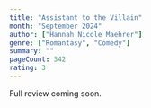```yaml
---
title: "Assistant to the Villain"
month: "September 2024"
author: ["Hannah Nicole Maehrer"]
genre: ["Romantasy", "Comedy"]
summary: ""
pageCount: 342
rating: 3
---
```


Full review coming soon.
